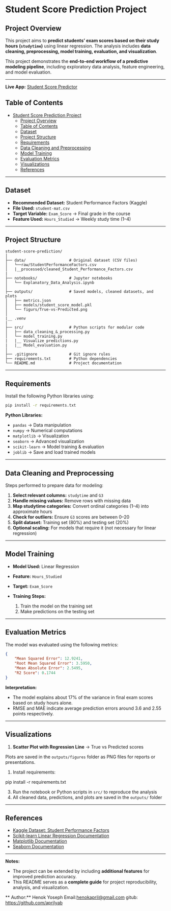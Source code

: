 # Student Score Prediction Project

## Project Overview

This project aims to **predict students’ exam scores  based on their study hours (`studytime`)** using linear regression. The analysis includes **data cleaning, preprocessing, model training, evaluation, and visualization**.

This project demonstrates the **end-to-end workflow of a predictive modeling pipeline**, including exploratory data analysis, feature engineering, and model evaluation.

---

**Live App:** [Student Score Predictor](https://student-score-prediction-wxifwpnjbdrgujsffwd9p7.streamlit.app/)

## Table of Contents

- [Student Score Prediction Project](#student-score-prediction-project)
  - [Project Overview](#project-overview)
  - [Table of Contents](#table-of-contents)
  - [Dataset](#dataset)
  - [Project Structure](#project-structure)
  - [Requirements](#requirements)
  - [Data Cleaning and Preprocessing](#data-cleaning-and-preprocessing)
  - [Model Training](#model-training)
  - [Evaluation Metrics](#evaluation-metrics)
  - [Visualizations](#visualizations)
  - [References](#references)

---

## Dataset

* **Recommended Dataset:** Student Performance Factors (Kaggle)
* **File Used:** `student-mat.csv`
* **Target Variable:** `Exam_Score` → Final grade in the course
* **Feature Used:** `Hours_Studied` → Weekly study time (1–4)

---

## Project Structure

```
student-score-prediction/
│
├── data/                   # Original dataset (CSV files)
│   └──raw/StudentPerformanceFactors.csv
│   |__processed/cleaned_Student_Performance_Factors.csv
|
├── notebooks/              # Jupyter notebooks
│   └── Explanatory_Data_Analysis.ipynb
│
├── outputs/                # Saved models, cleaned datasets, and plots
│   ├── metrics.json
│   ├── models/student_score_model.pkl
│   └── figurs/True-vs-Predicted.png
│
|__ .venv
|
├── src/                    # Python scripts for modular code
│   ├── data_cleaning_&_processing.py
│   └── model_training.py
|   |__ Visualize predictions.py
|   |__ Model_evaluation.py
│
├── .gitignore              # Git ignore rules
├── requirements.txt        # Python dependencies
└── README.md               # Project documentation
```

---

## Requirements

Install the following Python libraries using:

```bash
pip install -r requirements.txt
```

**Python Libraries:**

* `pandas` → Data manipulation
* `numpy` → Numerical computations
* `matplotlib` → Visualization
* `seaborn` → Advanced visualization
* `scikit-learn` → Model training & evaluation
* `joblib` → Save and load trained models

---

## Data Cleaning and Preprocessing

Steps performed to prepare data for modeling:

1. **Select relevant columns:** `studytime` and `G3`
2. **Handle missing values:** Remove rows with missing data
3. **Map studytime categories:** Convert ordinal categories (1–4) into approximate hours
4. **Check for outliers:** Ensure `G3` scores are between 0–20
5. **Split dataset:** Training set (80%) and testing set (20%)
6. **Optional scaling:** For models that require it (not necessary for linear regression)

---

## Model Training

* **Model Used:** Linear Regression
* **Feature:** `Hours_Studied`
* **Target:** `Exam_Score`
* **Training Steps:**

  1. Train the model on the training set
  2. Make predictions on the testing set

---

## Evaluation Metrics

The model was evaluated using the following metrics:

```json
{
    "Mean Squared Error": 12.9241,
    "Root Mean Squared Error": 3.5950,
    "Mean Absolute Error": 2.5495,
    "R2 Score": 0.1744
}
```

**Interpretation:**

* The model explains about 17% of the variance in final exam scores based on study hours alone.
* RMSE and MAE indicate average prediction errors around 3.6 and 2.55 points respectively.

---

## Visualizations

1. **Scatter Plot with Regression Line** → True vs Predicted scores


Plots are saved in the `outputs/figures` folder as PNG files for reports or presentations.

1. Install requirements:


pip install -r requirements.txt

3. Run the notebook or Python scripts in `src/` to reproduce the analysis
4. All cleaned data, predictions, and plots are saved in the `outputs/` folder

---

## References

* [Kaggle Dataset: Student Performance Factors](https://www.kaggle.com/datasets/uciml/student-alcohol-consumption)
* [Scikit-learn Linear Regression Documentation](https://scikit-learn.org/stable/modules/generated/sklearn.linear_model.LinearRegression.html)
* [Matplotlib Documentation](https://matplotlib.org/stable/contents.html)
* [Seaborn Documentation](https://seaborn.pydata.org/)

---

**Notes:**

* The project can be extended by including **additional features**  for improved prediction accuracy.
* This README serves as a **complete guide** for project reproducibility, analysis, and visualization.

** Author:** Henok Yoseph
Email:henokapril@gmail.com
gitub: https://github.com/aprilyab 

